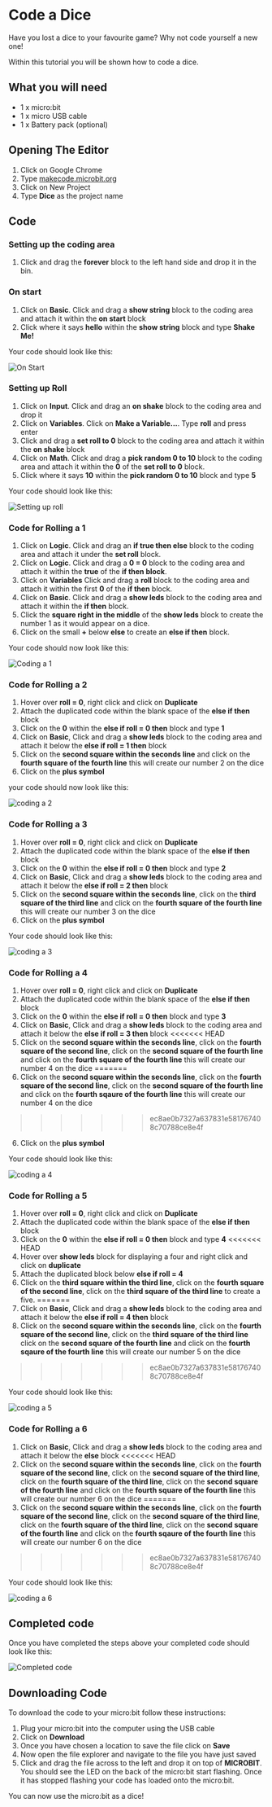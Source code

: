 # Code a Dice

Have you lost a dice to your favourite game?
Why not code yourself a new one!

Within this tutorial you will be shown how to code a dice.

## What you will need

* 1 x micro:bit
* 1 x micro USB cable
* 1 x Battery pack (optional)

## Opening The Editor

1. Click on Google Chrome
2. Type [makecode.microbit.org](makecode.microbit.org)
3. Click on New Project
4. Type **Dice** as the project name

## Code

### Setting up the coding area

1. Click and drag the **forever** block to the left hand side and drop it in the bin.

### On start

1. Click on **Basic**. Click and drag a **show string** block to the coding area and attach it within the **on start** block
2. Click where it says **hello** within the **show string** block and type **Shake Me!**

Your code should look like this:

![On Start](Images/onStart.png)

### Setting up Roll

1. Click on **Input**. Click and drag an **on shake** block to the coding area and drop it
2. Click on **Variables**. Click on **Make a Variable...**. Type **roll** and press enter
3. Click and drag a **set roll to 0** block to the coding area and attach it within the **on shake** block
4. Click on **Math**. Click and drag a **pick random 0 to 10** block to the coding area and attach it within the **0** of the **set roll to 0** block.
5. Click where it says **10** within the **pick random 0 to 10** block and type **5**

Your code should look like this:

![Setting up roll](Images/SettingRoll.png)

### Code for Rolling a 1

1. Click on **Logic**. Click and drag an **if true then else** block to the coding area and attach it under the **set roll** block.
2. Click on **Logic**. Click and drag a **0 = 0** block to the coding area and attach it within the **true** of the **if then block**.
3. Click on **Variables** Click and drag a **roll** block to the coding area and attach it within the first **0** of the **if then** block.
4. Click on **Basic**. Click and drag a **show leds** block to the coding area and attach it within the **if then** block.
5. Click the **square right in the middle** of the **show leds** block to create the number 1 as it would appear on a dice.
6. Click on the small **+** below **else** to create an **else if then** block.

Your code should now look like this:

![Coding a 1](Images/one.png)

### Code for Rolling a 2

1. Hover over **roll = 0**, right click and click on **Duplicate**
2. Attach the duplicated code within the blank space of the **else if then** block
3. Click on the **0** within the **else if roll = 0 then** block and type **1**
4. Click on **Basic**, Click and drag a **show leds** block to the coding area and attach it below the **else if roll = 1 then** block
5. Click on the **second square within the seconds line** and click on the **fourth square of the fourth line** this will create our number 2 on the dice
6. Click on the **plus symbol**

your code should now look like this:

![coding a 2](Images/two.png)

### Code for Rolling a 3

1. Hover over **roll = 0**, right click and click on **Duplicate**
2. Attach the duplicated code within the blank space of the **else if then** block
3. Click on the **0** within the **else if roll = 0 then** block and type **2**
4. Click on **Basic**, Click and drag a **show leds** block to the coding area and attach it below the **else if roll = 2 then** block
5. Click on the **second square within the seconds line**, click on the **third square of the third line** and click on the **fourth square of the fourth line** this will create our number 3 on the dice
6. Click on the **plus symbol**

Your code should look like this:

![coding a 3](Images/three.png)

### Code for Rolling a 4

1. Hover over **roll = 0**, right click and click on **Duplicate**
2. Attach the duplicated code within the blank space of the **else if then** block
3. Click on the **0** within the **else if roll = 0 then** block and type **3**
4. Click on **Basic**, Click and drag a **show leds** block to the coding area and attach it below the **else if roll = 3 then** block
<<<<<<< HEAD
5. Click on the **second square within the seconds line**, click on the **fourth square of the second line**, click on the **second square of the fourth line** and click on the **fourth square of the fourth line** this will create our number 4 on the dice
=======
5. Click on the **second square within the seconds line**, click on the **fourth square of the second line**, click on the **second square of the fourth line** and click on the **fourth sqaure of the fourth line** this will create our number 4 on the dice
>>>>>>> ec8ae0b7327a637831e581767408c70788ce8e4f
6. Click on the **plus symbol**

Your code should look like this:

![coding a 4](Images/four.png)

### Code for Rolling a 5

1. Hover over **roll = 0**, right click and click on **Duplicate**
2. Attach the duplicated code within the blank space of the **else if then** block
3. Click on the **0** within the **else if roll = 0 then** block and type **4**
<<<<<<< HEAD
4. Hover over **show leds** block for displaying a four and right click and click on **duplicate**
5. Attach the duplicated block below **else if roll = 4**
6. Click on the **third square within the third line**, click on the **fourth square of the second line**, click on the **third square of the third line** to create a five.
=======
4. Click on **Basic**, Click and drag a **show leds** block to the coding area and attach it below the **else if roll = 4 then** block
5. Click on the **second square within the seconds line**, click on the **fourth square of the second line**, click on the **third square of the third line** click on the **second square of the fourth line** and click on the **fourth sqaure of the fourth line** this will create our number 5 on the dice
>>>>>>> ec8ae0b7327a637831e581767408c70788ce8e4f

Your code should look like this:

![coding a 5](Images/five.png)

### Code for Rolling a 6

1. Click on **Basic**, Click and drag a **show leds** block to the coding area and attach it below the **else** block
<<<<<<< HEAD
2. Click on the **second square within the seconds line**, click on the **fourth square of the second line**, click on the **second square of the third line**, click on the **fourth square of the third line**, click on the **second square of the fourth line** and click on the **fourth square of the fourth line** this will create our number 6 on the dice
=======
2. Click on the **second square within the seconds line**, click on the **fourth square of the second line**, click on the **second square of the third line**, click on the **fourth square of the third line**, click on the **second square of the fourth line** and click on the **fourth sqaure of the fourth line** this will create our number 6 on the dice
>>>>>>> ec8ae0b7327a637831e581767408c70788ce8e4f

Your code should look like this:

![coding a 6](Images/six.png)

## Completed code

Once you have completed the steps above your completed code should look like this:

![Completed code](Images/complete.png)

## Downloading Code

To download the code to your micro:bit follow these instructions:

1. Plug your micro:bit into the computer using the USB cable
2. Click on **Download**
3. Once you have chosen a location to save the file click on **Save**
4. Now open the file explorer and navigate to the file you have just saved
5. Click and drag the file across to the left and drop it on top of **MICROBIT**. You should see the LED on the back of the micro:bit start flashing. Once it has stopped flashing your code has loaded onto the micro:bit.

You can now use the micro:bit as a dice!
